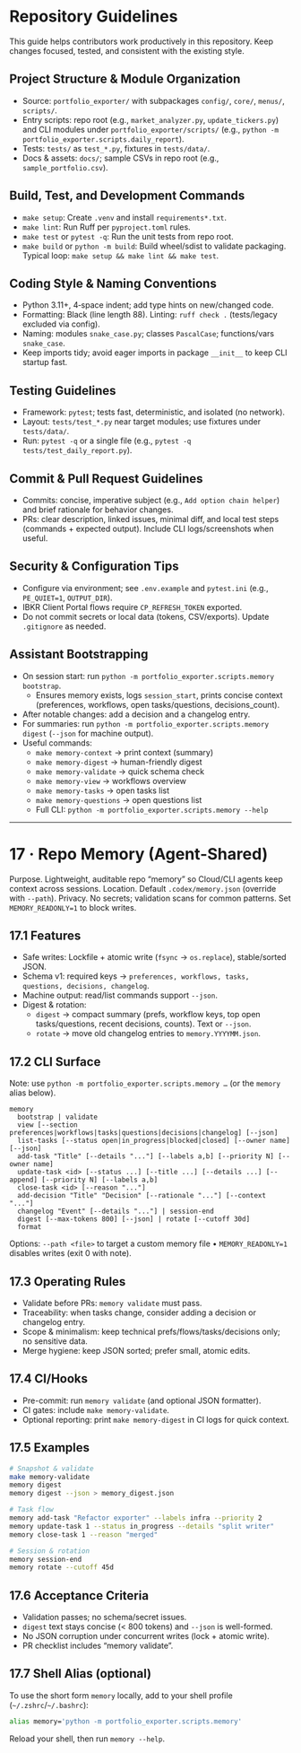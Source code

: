 # Repository Guidelines

This guide helps contributors work productively in this repository. Keep changes focused, tested, and consistent with the existing style.

## Project Structure & Module Organization
- Source: `portfolio_exporter/` with subpackages `config/`, `core/`, `menus/`, `scripts/`.
- Entry scripts: repo root (e.g., `market_analyzer.py`, `update_tickers.py`) and CLI modules under `portfolio_exporter/scripts/` (e.g., `python -m portfolio_exporter.scripts.daily_report`).
- Tests: `tests/` as `test_*.py`, fixtures in `tests/data/`.
- Docs & assets: `docs/`; sample CSVs in repo root (e.g., `sample_portfolio.csv`).

## Build, Test, and Development Commands
- `make setup`: Create `.venv` and install `requirements*.txt`.
- `make lint`: Run Ruff per `pyproject.toml` rules.
- `make test` or `pytest -q`: Run the unit tests from repo root.
- `make build` or `python -m build`: Build wheel/sdist to validate packaging.
Typical loop: `make setup && make lint && make test`.

## Coding Style & Naming Conventions
- Python 3.11+, 4‑space indent; add type hints on new/changed code.
- Formatting: Black (line length 88). Linting: `ruff check .` (tests/legacy excluded via config).
- Naming: modules `snake_case.py`; classes `PascalCase`; functions/vars `snake_case`.
- Keep imports tidy; avoid eager imports in package `__init__` to keep CLI startup fast.

## Testing Guidelines
- Framework: `pytest`; tests fast, deterministic, and isolated (no network).
- Layout: `tests/test_*.py` near target modules; use fixtures under `tests/data/`.
- Run: `pytest -q` or a single file (e.g., `pytest -q tests/test_daily_report.py`).

## Commit & Pull Request Guidelines
- Commits: concise, imperative subject (e.g., `Add option chain helper`) and brief rationale for behavior changes.
- PRs: clear description, linked issues, minimal diff, and local test steps (commands + expected output). Include CLI logs/screenshots when useful.

## Security & Configuration Tips
- Configure via environment; see `.env.example` and `pytest.ini` (e.g., `PE_QUIET=1`, `OUTPUT_DIR`).
- IBKR Client Portal flows require `CP_REFRESH_TOKEN` exported.
- Do not commit secrets or local data (tokens, CSV/exports). Update `.gitignore` as needed.

## Assistant Bootstrapping
- On session start: run `python -m portfolio_exporter.scripts.memory bootstrap`.
  - Ensures memory exists, logs `session_start`, prints concise context (preferences, workflows, open tasks/questions, decisions_count).
- After notable changes: add a decision and a changelog entry.
- For summaries: run `python -m portfolio_exporter.scripts.memory digest` (`--json` for machine output).
- Useful commands:
  - `make memory-context` → print context (summary)
  - `make memory-digest` → human-friendly digest
  - `make memory-validate` → quick schema check
  - `make memory-view` → workflows overview
  - `make memory-tasks` → open tasks list
  - `make memory-questions` → open questions list
  - Full CLI: `python -m portfolio_exporter.scripts.memory --help`

---

# 17 · Repo Memory (Agent-Shared)

Purpose. Lightweight, auditable repo “memory” so Cloud/CLI agents keep context across sessions.
Location. Default `.codex/memory.json` (override with `--path`).
Privacy. No secrets; validation scans for common patterns. Set `MEMORY_READONLY=1` to block writes.

## 17.1 Features

- Safe writes: Lockfile + atomic write (`fsync` → `os.replace`), stable/sorted JSON.
- Schema v1: required keys → `preferences, workflows, tasks, questions, decisions, changelog`.
- Machine output: read/list commands support `--json`.
- Digest & rotation:
  - `digest` → compact summary (prefs, workflow keys, top open tasks/questions, recent decisions, counts). Text or `--json`.
  - `rotate` → move old changelog entries to `memory.YYYYMM.json`.

## 17.2 CLI Surface

Note: use `python -m portfolio_exporter.scripts.memory …` (or the `memory` alias below).

```
memory
  bootstrap | validate
  view [--section preferences|workflows|tasks|questions|decisions|changelog] [--json]
  list-tasks [--status open|in_progress|blocked|closed] [--owner name] [--json]
  add-task "Title" [--details "..."] [--labels a,b] [--priority N] [--owner name]
  update-task <id> [--status ...] [--title ...] [--details ...] [--append] [--priority N] [--labels a,b]
  close-task <id> [--reason "..."]
  add-decision "Title" "Decision" [--rationale "..."] [--context "..."]
  changelog "Event" [--details "..."] | session-end
  digest [--max-tokens 800] [--json] | rotate [--cutoff 30d]
  format
```

Options: `--path <file>` to target a custom memory file • `MEMORY_READONLY=1` disables writes (exit 0 with note).

## 17.3 Operating Rules

- Validate before PRs: `memory validate` must pass.
- Traceability: when tasks change, consider adding a decision or changelog entry.
- Scope & minimalism: keep technical prefs/flows/tasks/decisions only; no sensitive data.
- Merge hygiene: keep JSON sorted; prefer small, atomic edits.

## 17.4 CI/Hooks

- Pre-commit: run `memory validate` (and optional JSON formatter).
- CI gates: include `make memory-validate`.
- Optional reporting: print `make memory-digest` in CI logs for quick context.

## 17.5 Examples

```bash
# Snapshot & validate
make memory-validate
memory digest
memory digest --json > memory_digest.json

# Task flow
memory add-task "Refactor exporter" --labels infra --priority 2
memory update-task 1 --status in_progress --details "split writer"
memory close-task 1 --reason "merged"

# Session & rotation
memory session-end
memory rotate --cutoff 45d
```

## 17.6 Acceptance Criteria

- Validation passes; no schema/secret issues.
- `digest` text stays concise (< 800 tokens) and `--json` is well-formed.
- No JSON corruption under concurrent writes (lock + atomic write).
- PR checklist includes “memory validate”.

## 17.7 Shell Alias (optional)

To use the short form `memory` locally, add to your shell profile (`~/.zshrc`/`~/.bashrc`):

```sh
alias memory='python -m portfolio_exporter.scripts.memory'
```

Reload your shell, then run `memory --help`.
